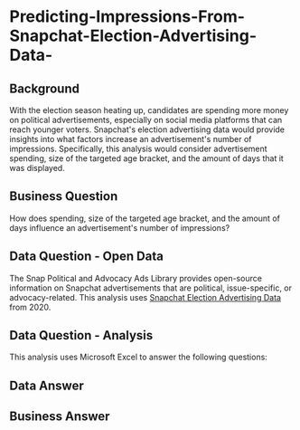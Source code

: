 # Predicting-Impressions-From-Snapchat-Election-Advertising-Data-

## Background
With the election season heating up, candidates are spending more money on political advertisements, especially on social media platforms that can reach younger voters. Snapchat's election advertising data would provide insights into what factors increase an advertisement's number of impressions. Specifically, this analysis would consider advertisement spending, size of the targeted age bracket, and the amount of days that it was displayed.

## Business Question
How does spending, size of the targeted age bracket, and the amount of days influence an advertisement's number of impressions? 

## Data Question - Open Data
The Snap Political and Advocacy Ads Library provides open-source information on Snapchat advertisements that are political, issue-specific, or advocacy-related. This analysis uses [Snapchat Election Advertising Data](https://www.snap.com/en-US/political-ads/) from 2020. 



## Data Question - Analysis
This analysis uses Microsoft Excel to answer the following questions: 

## Data Answer

## Business Answer
